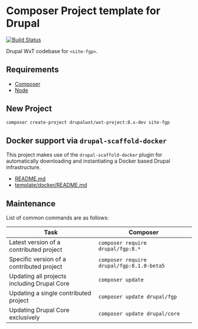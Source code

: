 Composer Project template for Drupal
====================================

[![Build Status][ci-badge]][ci]

Drupal WxT codebase for `<site-fgp>`.

## Requirements

* [Composer][composer]
* [Node][node]

## New Project

```sh
composer create-project drupalwxt/wxt-project:8.x-dev site-fgp
```

## Docker support via `drupal-scaffold-docker`

This project makes use of the `drupal-scaffold-docker` plugin for automatically
downloading and instantiating a Docker based Drupal infrastructure.

- [README.md][docker-scaffold-readme]
- [template/docker/README.md][docker-readme]

## Maintenance

List of common commands are as follows:

| Task                                            | Composer                                               |
|-------------------------------------------------|--------------------------------------------------------|
| Latest version of a contributed project         | ```composer require drupal/fgp:8.*```         |
| Specific version of a contributed project       | ```composer require drupal/fgp:8.1.0-beta5``` |
| Updating all projects including Drupal Core     | ```composer update```                                  |
| Updating a single contributed project           | ```composer update drupal/fgp```              |
| Updating Drupal Core exclusively                | ```composer update drupal/core```                      |


[ci]:                       https://travis-ci.org/drupalwxt/site-fgp
[ci-badge]:                 https://travis-ci.org/drupalwxt/site-fgp.svg?branch=8.x
[composer]:                 https://getcomposer.org
[node]:                     https://nodejs.org
[docker-scaffold-readme]:   https://github.com/drupal-composer-ext/drupal-scaffold-docker/blob/8.x/README.md
[docker-readme]:            https://github.com/drupal-composer-ext/drupal-scaffold-docker/blob/8.x/template/docker/README.md
